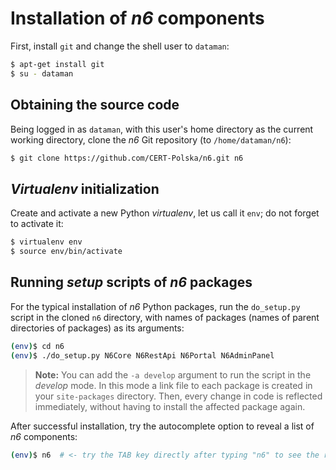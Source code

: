 # Installation of _n6_ components

First, install `git` and change the shell user to `dataman`:

```bash
$ apt-get install git
$ su - dataman
```

## Obtaining the source code

Being logged in as `dataman`, with this user's home directory as the
current working directory, clone the _n6_ Git repository (to
`/home/dataman/n6`):

```bash
$ git clone https://github.com/CERT-Polska/n6.git n6
```

## _Virtualenv_ initialization

Create and activate a new Python _virtualenv_, let us call it `env`; do not forget
to activate it:

```bash
$ virtualenv env
$ source env/bin/activate
```

## Running _setup_ scripts of _n6_ packages

For the typical installation of _n6_ Python packages, run the `do_setup.py` script
in the cloned `n6` directory, with names of packages (names of parent directories of packages)
as its arguments:

```bash
(env)$ cd n6
(env)$ ./do_setup.py N6Core N6RestApi N6Portal N6AdminPanel
```

> **Note:** You can add the `-a develop` argument to run the script in the _develop_ mode. In this mode a link file to each package is created in your `site-packages` directory. Then, every change in code is reflected immediately, without having to install the affected package again.

After successful installation, try the autocomplete option to reveal a list of _n6_ components:

```bash
(env)$ n6  # <- try the TAB key directly after typing "n6" to see the results of autocompletion
```
